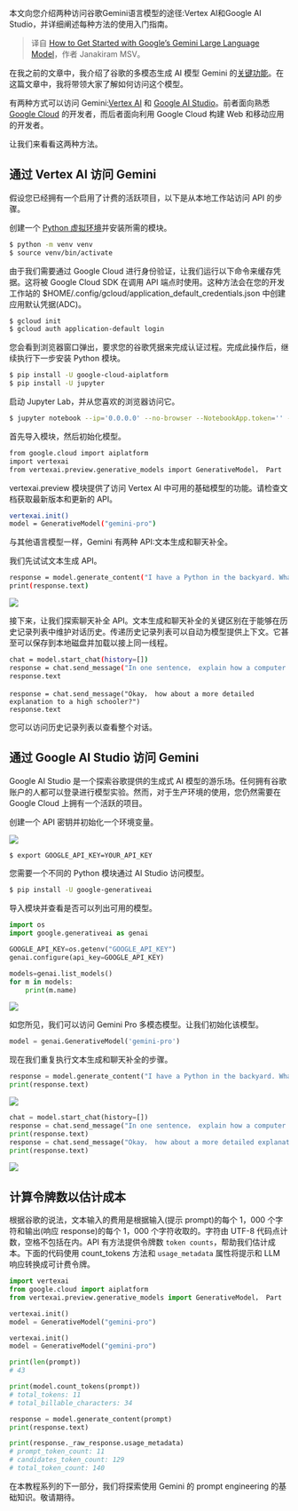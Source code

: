 <!--
title: 谷歌Gemini语言模型入门指南
cover: https://cdn.thenewstack.io/media/2024/02/d04bd01d-12photostory-ndiecok1nq-unsplash-1024x684.jpg
-->

本文向您介绍两种访问谷歌Gemini语言模型的途径:Vertex AI和Google AI Studio，并详细阐述每种方法的使用入门指南。

> 译自 [How to Get Started with Google’s Gemini Large Language Model](https://thenewstack.io/how-to-get-started-with-googles-gemini-large-language-model/)，作者 Janakiram MSV。


在我之前的文章中，我介绍了谷歌的多模态生成 AI 模型 Gemini 的[关键功能](https://yylives.cc/2024/02/21/gemini-all-you-need-to-know-about-googles-multimodal-ai/)。在这篇文章中，我将带领大家了解如何访问这个模型。

有两种方式可以访问 Gemini:[Vertex AI](https://cloud.google.com/vertex-ai/generative-ai/docs/learn/overview) 和 [Google AI Studio](https://aistudio.google.com/app/)。前者面向熟悉 [Google Cloud](https://thenewstack.io/generative-ai-cloud-services-aws-azure-or-google-cloud/) 的开发者，而后者面向利用 Google Cloud 构建 Web 和移动应用的开发者。

让我们来看看这两种方法。

## 通过 Vertex AI 访问 Gemini

假设您已经拥有一个启用了计费的活跃项目，以下是从本地工作站访问 API 的步骤。

创建一个 [Python 虚拟环境](https://thenewstack.io/set-up-python-on-fedora-linux-4-steps/)并安装所需的模块。

```bash
$ python -m venv venv
$ source venv/bin/activate
```

由于我们需要通过 Google Cloud 进行身份验证，让我们运行以下命令来缓存凭据。这将被 Google Cloud SDK 在调用 API 端点时使用。这种方法会在您的开发工作站的 $HOME/.config/gcloud/application_default_credentials.json 中创建应用默认凭据(ADC)。

```bash
$ gcloud init
$ gcloud auth application-default login
```

您会看到浏览器窗口弹出，要求您的谷歌凭据来完成认证过程。完成此操作后，继续执行下一步安装 Python 模块。

```bash
$ pip install -U google-cloud-aiplatform
$ pip install -U jupyter
```

启动 Jupyter Lab，并从您喜欢的浏览器访问它。


```bash
$ jupyter notebook --ip='0.0.0.0' --no-browser --NotebookApp.token='' --NotebookApp.password=''
```

首先导入模块，然后初始化模型。

```bash
from google.cloud import aiplatform   
import vertexai
from vertexai.preview.generative_models import GenerativeModel， Part
```

vertexai.preview 模块提供了访问 Vertex AI 中可用的基础模型的功能。请检查文档获取最新版本和更新的 API。

```bash
vertexai.init()
model = GenerativeModel("gemini-pro")
```

与其他语言模型一样，Gemini 有两种 API:文本生成和聊天补全。

我们先试试文本生成 API。

```bash
response = model.generate_content("I have a Python in the backyard. What should I do?")
print(response.text)
```

![](https://cdn.thenewstack.io/media/2024/02/4b8a9103-gemini-api-1-1024x470.jpg)

接下来，让我们探索聊天补全 API。文本生成和聊天补全的关键区别在于能够在历史记录列表中维护对话历史。传递历史记录列表可以自动为模型提供上下文。它甚至可以保存到本地磁盘并加载以接上同一线程。

```bash
chat = model.start_chat(history=[])  
response = chat.send_message("In one sentence， explain how a computer works to a young child.")
response.text
```

```bas
response = chat.send_message("Okay， how about a more detailed explanation to a high schooler?")
response.text
```

您可以访问历史记录列表以查看整个对话。

## 通过 Google AI Studio 访问 Gemini

Google AI Studio 是一个探索谷歌提供的生成式 AI 模型的游乐场。任何拥有谷歌账户的人都可以登录进行模型实验。然而，对于生产环境的使用，您仍然需要在 Google Cloud 上拥有一个活跃的项目。

创建一个 API 密钥并初始化一个环境变量。

![](https://cdn.thenewstack.io/media/2024/02/9bee271c-gemini-api-3.jpg)


```bash
$ export GOOGLE_API_KEY=YOUR_API_KEY
```

您需要一个不同的 Python 模块通过 AI Studio 访问模型。  

```bash
$ pip install -U google-generativeai
```

导入模块并查看是否可以列出可用的模型。

```py
import os
import google.generativeai as genai
```

```py
GOOGLE_API_KEY=os.getenv("GOOGLE_API_KEY")
genai.configure(api_key=GOOGLE_API_KEY)
```

```py
models=genai.list_models()
for m in models:
    print(m.name)
```

![](https://cdn.thenewstack.io/media/2024/02/d4f1792d-gemini-api-4.jpg)

如您所见，我们可以访问 Gemini Pro 多模态模型。让我们初始化该模型。

```py
model = genai.GenerativeModel('gemini-pro')
```

现在我们重复执行文本生成和聊天补全的步骤。

```py
response = model.generate_content("I have a Python in the backyard. What should I do?")
print(response.text)
```

![](https://cdn.thenewstack.io/media/2024/02/29b50d79-gemini-api-2-1024x772.jpg)

```py
chat = model.start_chat(history=[])
response = chat.send_message("In one sentence， explain how a computer works to a young child.")  
print(response.text)
response = chat.send_message("Okay， how about a more detailed explanation to a high schooler?")
print(response.text)
```

![](https://cdn.thenewstack.io/media/2024/02/e67434a9-gemini-api-1a-1024x550.jpg)

## 计算令牌数以估计成本

根据谷歌的说法，文本输入的费用是根据输入(提示 prompt)的每个 1，000 个字符和输出(响应 response)的每个 1，000 个字符收取的。字符由 UTF-8 代码点计数，空格不包括在内。API 有方法提供令牌数 `token counts`，帮助我们估计成本。下面的代码使用 count_tokens 方法和 `usage_metadata` 属性将提示和 LLM 响应转换成可计费令牌。

```py
import vertexai
from google.cloud import aiplatform 
from vertexai.preview.generative_models import GenerativeModel， Part

vertexai.init()
model = GenerativeModel("gemini-pro")

vertexai.init()  
model = GenerativeModel("gemini-pro")

print(len(prompt))
# 43

print(model.count_tokens(prompt)) 
# total_tokens: 11
# total_billable_characters: 34

response = model.generate_content(prompt)
print(response.text)

print(response._raw_response.usage_metadata) 
# prompt_token_count: 11
# candidates_token_count: 129
# total_token_count: 140
```

在本教程系列的下一部分，我们将探索使用 Gemini 的 prompt engineering 的基础知识。敬请期待。

